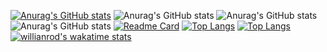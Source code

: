 [![Anurag's GitHub stats](https://github-readme-stats.vercel.app/api?username=zhongzhimao)](https://github.com/anuraghazra/github-readme-stats)
![Anurag's GitHub stats](https://github-readme-stats.vercel.app/api?username=zhongzhimao&count_private=true)
![Anurag's GitHub stats](https://github-readme-stats.vercel.app/api?username=zhongzhimao&show_icons=true)
![Anurag's GitHub stats](https://github-readme-stats.vercel.app/api?username=zhongzhimao&show_icons=true&theme=radical)
[![Readme Card](https://github-readme-stats.vercel.app/api/pin/?username=zhongzhimao&repo=github-readme-stats)](https://github.com/anuraghazra/github-readme-stats)
[![Top Langs](https://github-readme-stats.vercel.app/api/top-langs/?username=zhongzhimao)](https://github.com/anuraghazra/github-readme-stats)
[![Top Langs](https://github-readme-stats.vercel.app/api/top-langs/?username=zhongzhimao&layout=compact)](https://github.com/anuraghazra/github-readme-stats)
[![willianrod's wakatime stats](https://github-readme-stats.vercel.app/api/wakatime?username=zhongzhimao)](https://github.com/anuraghazra/github-readme-stats)
